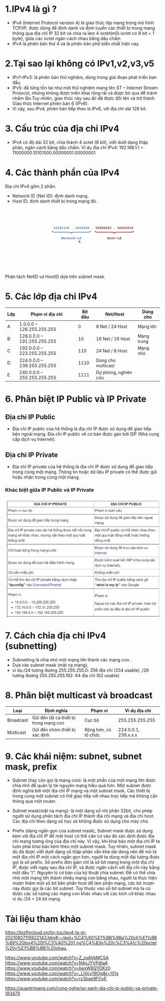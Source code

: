 # 1.IPv4 là gì ?
- IPv4 (Internet Protocol version 4) là giao thức lớp mạng trong mô hình TCP/IP, được dùng để định danh và định tuyến các thiết bị trong mạng thông qua địa chỉ IP 32 bit và chia ra làm 4 octet(mỗi octet có 8 bit = 1 byte), giữa các octet ngăn cách nhau bằng dấu chấm
- IPv4 là phiên bản thứ 4 và là phiên bản phổ biến nhất hiện nay.

 
 # 2.Tại sao lại không có IPv1,v2,v3,v5
 - IPv1–IPv3: là phiên bản thử nghiệm, dùng trong giai đoạn phát triển ban đầu.
- IPv5: đã từng tồn tại như một thử nghiệm mang tên ST – Internet Stream Protocol, nhưng không được triển khai rộng rãi và được bỏ qua để tránh nhầm lẫn.Tuy nhiên, giao thức này sau đó đã được đổi tên và trở thành Giao thức Internet phiên bản 6 (IPv6).
- Vì vậy, sau IPv4, phiên bản tiếp theo là IPv6, với địa chỉ dài 128 bit.
# 3. Cấu trúc của địa chỉ IPv4
- IPv4 có độ dài 32 bit, chia thành 4 octet (8 bit), viết dưới dạng thập phân, ngăn cách bằng dấu chấm.
Ví dụ địa chỉ IPv4: 192.168.1.1 = 11000000.10101000.00000001.00000001
# 4. Các thành phần của IPv4
Địa chỉ IPv4 gồm 2 phần:
- Network ID (Net ID): định danh mạng.
- Host ID: định danh thiết bị trong mạng đó.
![alt text](image.png)

Phân tách NetID và HostID dựa trên subnet mask.
# 5. Các lớp địa chỉ IPv4
| Lớp | Phạm vi địa chỉ             | Bit đầu | Net/Host               | Dùng cho   |
| --- | --------------------------- | ------- | ---------------------- | ---------- |
| A   | 1.0.0.0 – 126.255.255.255   | 0       | 8 Net / 24 Host        | Mạng lớn   |
| B   | 128.0.0.0 – 191.255.255.255 | 10      | 16 Net / 16 Host       | Mạng trung |
| C   | 192.0.0.0 – 223.255.255.255 | 110     | 24 Net / 8 Host        | Mạng nhỏ   |
| D   | 224.0.0.0 – 239.255.255.255 | 1110    | Dùng cho multicast |            |
| E   | 240.0.0.0 – 255.255.255.255 | 1111    | Dự phòng, nghiên cứu   |            |
# 6. Phân biệt IP Public và IP Private
## **Địa chỉ IP Public**
- Địa chỉ IP public của hệ thống là địa chỉ IP được sử dụng để giao tiếp bên ngoài mạng. Địa chỉ IP public về cơ bản được gán bởi ISP (Nhà cung cấp dịch vụ Internet).

## **Địa chỉ IP Private**
- Địa chỉ IP private của hệ thống là địa chỉ IP được sử dụng để giao tiếp trong cùng một mạng. Thông tin hoặc dữ liệu IP private có thể được gửi hoặc nhận trong cùng một mạng.

### **Khác biệt giữa IP Public và IP Private**

![alt text](image-4.png)







# 7. Cách chia địa chỉ IPv4 (subnetting)
- Subnetting là chia nhỏ một mạng lớn thành các mạng con.
- Dựa vào subnet mask (mặt nạ mạng), 
 - ví dụ:/24 tương đương 255.255.255.0: 256 địa chỉ (254 usable) ,/26 tương đương 255.255.255.192: 64 địa chỉ (62 usable)
 # 8. Phân biệt multicast và broadcast
|Loại     |	Định nghĩa   |	Phạm vi|	Ví dụ địa chỉ|
|------|------|-------|------|
|Broadcast|	Gửi đến tất cả thiết bị trong mạng con|	Cục bộ|	255.255.255.255|
| Multicast|	Gửi đến nhóm thiết bị xác định|	Rộng hơn, có tổ chức| 	224.0.0.1, 239.x.x.x | 
# 9. Các khái niệm: subnet, subnet mask, prefix
- Subnet (hay còn gọi là mạng con): là một phần của một mạng lớn được chia nhỏ để quản lý tài nguyên mạng hiệu quả hơn. Một subnet được định nghĩa bởi một địa chỉ IP mạng và một subnet mask. Các thiết bị trong cùng một subnet có thể giao tiếp với nhau trực tiếp mà không cần thông qua một router.


- Subnet mask(mặt nạ mạng): là một dạng số nhị phân 32bit, cho phép người sử dụng phân tách địa chỉ IP thành địa chỉ mạng và địa chỉ host. Các địa chỉ theo dạng số học sẽ không được sử dụng cho máy chủ.


- Prefix (dạng ngắn gọn của subnet mask), Subnet mask được sử dụng kèm với địa chỉ IP để một host 
có thể căn cứ vào đó xác dịnh được địa chỉ mạng tương ứng của địa chỉ này. Vì vậy, khi khai báo một địa chỉ IP ta luôn phải khai báo kèm theo một subnet mask. Tuy nhiên, subnet mask dù đã được viết dưới dạng số thập phân vẫn khá dài dòng nên để mô tả một địa chỉ IP một cách ngắn gọn hơn, người ta dùng một đại lượng được gọi là số prefix. Số prefix đơn giản chỉ là số bit mạng trong một địa chỉ IP, 
được viết ngay sau địa chỉ IP, và được ngăn cách với địa chỉ này bằng một dấu “/”.
Nguyên lý cơ bản của kỹ thuật chia subnet: Để có thể chia nhỏ một mạng lớn thành nhiều mạng con bằng nhau, người ta thực hiện mượn thêm một số bit bên phần host để làm phần mạng, các bit mượn này được gọi là các bit subnet. Tùy thuộc vào số bit subnet mà ta có được các số lượng các mạng con khác nhau với các kích cỡ khác nhau
 ví dụ /24 = 24 bit mạng.
 # **Tài liệu tham khảo**
<https://bizflycloud.vn/tin-tuc/ipv4-la-gi-20210607115922143.htm#:~:text=%C4%90%E1%BB%8Ba%20ch%E1%BB%89%20Ipv4%20l%C3%A0%201,ng%C4%83n%20c%C3%A1c%20octet%20v%E1%BB%9Bi%20nhau.>

<https://www.youtube.com/watch?v=Z_syAVeMCSA>
<https://www.youtube.com/watch?v=N4xJYVPdtaA>
<https://www.youtube.com/watch?v=bexW8QYDKz0>
<https://www.youtube.com/watch?v=_LlVcy19Ojs&t=101s>
<https://www.youtube.com/watch?v=rz3bae9FOvE>

<https://quantrimang.com/cong-nghe/so-sanh-dia-chi-ip-public-va-private-183479>








